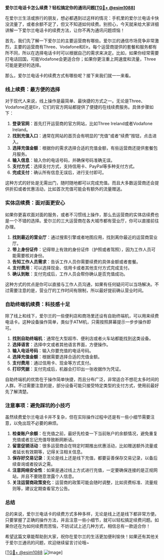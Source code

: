 **爱尔兰电话卡怎么续费？轻松搞定你的通讯问题[[TG💪+ @esim1088](https://t.me/s/esim1088)]**

在爱尔兰生活或旅行的朋友，想必都遇到过这样的情况：手机里的爱尔兰电话卡快没流量了，或者余额不足了，但又不知道如何续费。别担心，今天就来给大家详细讲解一下爱尔兰电话卡的续费方法，让你不再为通讯问题烦恼！

首先，我们先了解一下爱尔兰的主要运营商有哪些。爱尔兰的通信市场竞争非常激烈，主要的运营商有Three、Vodafone和Eir。每个运营商提供的套餐和服务都有所不同，所以在选择电话卡时可以根据自己的需求来决定。比如，如果你经常需要打电话回国，可能Vodafone会更适合你；如果你更注重上网速度和流量，Three可能是更好的选择。

那么，爱尔兰电话卡的续费方式有哪些呢？接下来我们就一一来看。

### 线上续费：最方便的选择

对于现代人来说，线上操作是最简单、最快捷的方式之一。无论是Three、Vodafone还是Eir，它们的官方网站都提供了便捷的在线续费服务。具体步骤如下：

1. **登录官网**：首先打开运营商的官方网站，比如Three Ireland或者Vodafone Ireland。
2. **找到充值入口**：通常在网站的首页会有明显的“充值”或者“续费”按钮，点击进入。
3. **选择充值金额**：根据你的需求选择合适的充值金额，有些运营商还提供套餐包月服务。
4. **输入信息**：输入你的电话号码，并确保号码准确无误。
5. **支付方式**：选择支付方式，支持信用卡、PayPal等多种支付方式。
6. **完成支付**：确认所有信息无误后，进行支付即可。

这种方式的好处是无需出门，随时随地都可以完成充值。而且大多数运营商还会提供折扣或者优惠活动，比如首次充值可能会有额外的流量赠送。

### 实体店续费：面对面更安心

如果你更喜欢面对面的服务，或者不习惯线上操作，那么去运营商的实体店续费也是一个不错的选择。爱尔兰的三大运营商在各大城市都有营业厅，你可以直接前往办理。

1. **找到最近的营业厅**：通过搜索引擎或者地图应用，找到离你最近的运营商营业厅。
2. **带上身份证件**：记得带上有效的身份证件（护照或者驾照），因为工作人员可能需要核对身份。
3. **告知工作人员需求**：告诉工作人员你需要续费的具体金额或者套餐。
4. **支付费用**：可以选择现金、信用卡或者其他支付方式完成支付。
5. **确认到账**：支付完成后，工作人员会帮你确认是否充值成功。

这种方式的优点是你可以直接与工作人员沟通，如果有任何疑问可以当场解决。不过需要注意的是，营业厅的工作时间有限制，所以最好提前确认营业时间。

### 自助终端机续费：科技感十足

除了线上和线下，爱尔兰的一些便利店和商场里还设有自助终端机，可以用来续费电话卡。这种设备操作简单，类似于ATM机，只需按照屏幕提示一步步操作即可。

1. **找到自助终端机**：通常在大型超市、便利店或者火车站都能找到这类设备。
2. **选择语言**：选择中文或者其他语言界面，方便操作。
3. **输入电话号码**：输入你要充值的电话号码。
4. **选择充值金额**：根据需要选择合适的充值金额。
5. **支付费用**：通过信用卡、现金等方式支付。
6. **打印凭据**：支付完成后，机器会打印出一张收据作为凭证。

自助终端机的优势在于操作简单快捷，而且分布广泛，非常适合不想花太多时间的人群。不过需要注意的是，部分设备可能只接受特定类型的支付方式，使用前最好先了解清楚。

### 注意事项：避免踩坑的小技巧

虽然续费爱尔兰电话卡并不复杂，但在实际操作过程中还是有一些小细节需要注意，以免出现不必要的麻烦。

1. **检查账户余额**：在充值之前，最好先检查一下当前账户的余额情况，避免重复充值或者忘记充值导致断网断话。
2. **留意促销活动**：很多运营商会在特定时期推出优惠活动，比如赠送额外流量或者延长有效期等，记得关注相关信息。
3. **保存好交易记录**：无论是线上还是线下充值，都要妥善保存交易记录，以备后续查询或者投诉之需。
4. **注意网络安全性**：如果是通过线上方式进行充值，一定要确保连接的是正规网站，并且不要随意泄露个人信息。
5. **关注运营商政策变化**：运营商的政策可能会随时调整，比如资费标准、流量规则等，建议定期查看官方公告。

### 总结

总的来说，爱尔兰电话卡的续费方式多种多样，无论是线上还是线下都非常方便。只要掌握了正确的操作方法，并且注意一些小细节，就可以轻松搞定续费问题。如果你还在为如何续费而苦恼，不妨试试上述几种方式，相信总有一款适合你！

希望这篇文章能帮助到大家，祝你在爱尔兰的生活更加便利愉快！如果还有其他关于爱尔兰通讯的问题，欢迎继续留言讨论哦~

[[TG💪+ @esim1088](https://t.me/s/esim1088) ![Image](https://i.postimg.cc/4NQfJmqS/Snipaste-2025-05-13-00-14-12.png)]